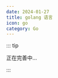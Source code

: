 ```yaml
---
date: 2024-01-27
title: golang 语言
icon: go
category: Go
---
```


::: tip

正在完善中...

:::

<!-- more -->
